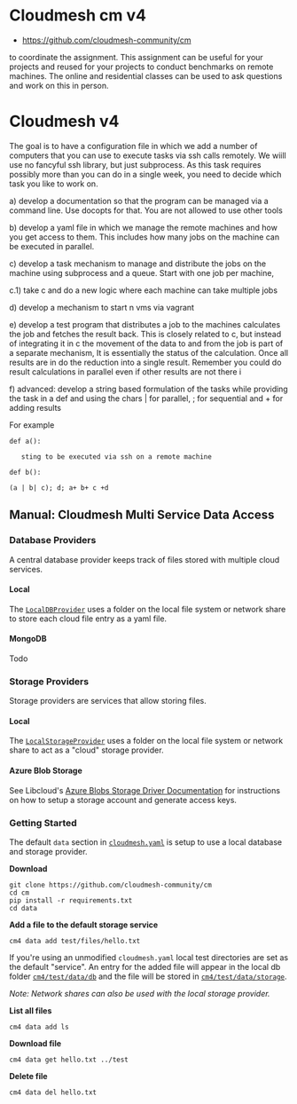 
# Cloudmesh cm v4


* <https://github.com/cloudmesh-community/cm>

to coordinate the assignment. This assignment can be useful for your
projects and reused for your projects to conduct benchmarks on remote
machines. The online and residential classes can be used to ask
questions and work on this in person.

# Cloudmesh v4

The goal is to have a configuration file in which we add a number of
computers that you can use to execute tasks via ssh calls remotely. We
wiill use no fancyful ssh library, but just subprocess. As this task
requires possibly more than you can do in a single week, you need to
decide which task you like to work on.

a) develop a documentation so that the program can be managed via a
command line. Use docopts for that. You are not allowed to use other
tools

b) develop a yaml file in which we manage the remote machines and how
you get access to them. This includes how many jobs on the machine can
be executed in parallel.

c) develop a task mechanism to manage and distribute the jobs on the
machine using subprocess and a queue. Start with one job per machine,

c.1) take c and do a new logic where each machine can take multiple
jobs

d) develop a mechanism to start n vms via vagrant 
 
e) develop a test program that distributes a job to the machines
calculates the job and fetches the result back. This is closely
related to c, but instead of integrating it in c the movement of the
data to and from the job is part of a separate mechanism, It is
essentially the status of the calculation. Once all results are in do
the reduction into a single result. Remember you could do result
calculations in parallel even if other results are not there i

f) advanced: develop a string based formulation of the tasks while
providing the task in a def and using the chars | for parallel, ; for
sequential and + for adding results

For example

```
def a():

   sting to be executed via ssh on a remote machine

def b():

(a | b| c); d; a+ b+ c +d
```


## Manual: Cloudmesh Multi Service Data Access

### Database Providers

A central database provider keeps track of files stored with multiple cloud services.

#### Local

The [`LocalDBProvider`](cm4/data/db/LocalDBProvider.py) uses a folder
on the local file system or network share to store each cloud file
entry as a yaml file.


#### MongoDB

Todo


### Storage Providers

Storage providers are services that allow storing files.

#### Local

The [`LocalStorageProvider`](cm4/data/storage/LocalStorageProvider.py)
uses a folder on the local file system or network share to act as a
"cloud" storage provider.

#### Azure Blob Storage

See Libcloud's
[Azure Blobs Storage Driver Documentation](https://libcloud.readthedocs.io/en/latest/storage/drivers/azure_blobs.html)
for instructions on how to setup a storage account and generate access
keys.

### Getting Started

The default `data` section in [`cloudmesh.yaml`](cm4/configuration/cloudmesh.yaml) is setup to use a local database and storage provider. 

**Download**

```
git clone https://github.com/cloudmesh-community/cm
cd cm
pip install -r requirements.txt
cd data
```

**Add a file to the default storage service**

```
cm4 data add test/files/hello.txt
```

If you're using an unmodified `cloudmesh.yaml` local test directories
are set as the default "service".  An entry for the added file will
appear in the local db folder [`cm4/test/data/db`](cm4/test/data/db)
and the file will be stored in
[`cm4/test/data/storage`](cm4/test/data/storage).

*Note: Network shares can also be used with the local storage provider.*

**List all files**

```
cm4 data add ls
```

**Download file**

```
cm4 data get hello.txt ../test
```

**Delete file**

```
cm4 data del hello.txt
```
